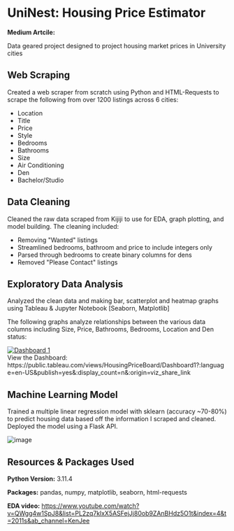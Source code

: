 # UniNest: Housing Price Estimator
**Medium Artcile:**

Data geared project designed to project housing market prices in University cities

## Web Scraping
Created a web scraper from scratch using Python and HTML-Requests to scrape the following from over 1200 listings across 6 cities:
*  Location
*  Title
*  Price
*  Style
*  Bedrooms
*  Bathrooms
*  Size
*  Air Conditioning
*  Den
*  Bachelor/Studio

## Data Cleaning
Cleaned the raw data scraped from Kijiji to use for EDA, graph plotting, and model building. The cleaning included:

*  Removing "Wanted" listings
*  Streamlined bedrooms, bathroom and price to include integers only
*  Parsed through bedrooms to create binary columns for dens
*  Removed "Please Contact" listings

## Exploratory Data Analysis
Analyzed the clean data and making bar, scatterplot and heatmap graphs using Tableau & Jupyter Notebook [Seaborn, Matplotlib]

The following graphs analyze relationships between the various data columns including Size, Price, Bathrooms, Bedrooms, Location and Den status:
<div class='tableauPlaceholder' id='viz1706467624091' style='position: relative'><noscript><a href='#'><img alt='Dashboard 1 ' src='https:&#47;&#47;public.tableau.com&#47;static&#47;images&#47;Ho&#47;HousingPriceBoard&#47;Dashboard1&#47;1_rss.png' style='border: none' /></a></noscript><object class='tableauViz'  style='display:none;'><param name='host_url' value='https%3A%2F%2Fpublic.tableau.com%2F' /> <param name='embed_code_version' value='3' /> <param name='site_root' value='' /><param name='name' value='HousingPriceBoard&#47;Dashboard1' /><param name='tabs' value='no' /><param name='toolbar' value='yes' /><param name='static_image' value='https:&#47;&#47;public.tableau.com&#47;static&#47;images&#47;Ho&#47;HousingPriceBoard&#47;Dashboard1&#47;1.png' /> <param name='animate_transition' value='yes' /><param name='display_static_image' value='yes' /><param name='display_spinner' value='yes' /><param name='display_overlay' value='yes' /><param name='display_count' value='yes' /><param name='language' value='en-US' /><param name='filter' value='publish=yes' /></object></div>                
View the Dashboard: https://public.tableau.com/views/HousingPriceBoard/Dashboard1?:language=en-US&publish=yes&:display_count=n&:origin=viz_share_link 

## Machine Learning Model
Trained a multiple linear regression model with sklearn (accuracy ~70-80%) to predict housing data based off the information I scraped and cleaned. Deployed the model using a Flask API.

![image](https://github.com/AJ-C22/DS-Uni-Housing-Market-Projection/assets/114104270/8a64041d-16e2-4446-8a1d-9c786a968e80)

## Resources & Packages Used
**Python Version:** 3.11.4

**Packages:** pandas, numpy, matplotlib, seaborn, html-requests 

**EDA video:** https://www.youtube.com/watch?v=QWgg4w1SpJ8&list=PL2zq7klxX5ASFejJj80ob9ZAnBHdz5O1t&index=4&t=2011s&ab_channel=KenJee




